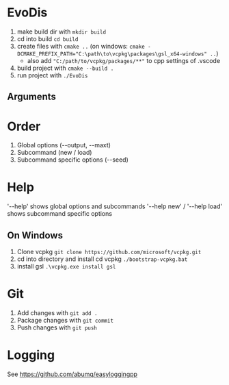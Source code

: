 # EvoDis

1. make build dir with `mkdir build`
2. cd into build `cd build`
3. create files with `cmake ..` (on windows: `cmake -DCMAKE_PREFIX_PATH="C:\path\to\vcpkg\packages\gsl_x64-windows" ..`)
    * also add `"C:/path/to/vcpkg/packages/**"` to cpp settings of .vscode
4. build project with `cmake --build .`
5. run project with `./EvoDis`

## Arguments
# Order
1. Global options (--output, --maxt)
2. Subcommand (new / load)
3. Subcommand specific options (--seed)
# Help
 '--help' shows global options and subcommands
 '--help new' / '--help load' shows subcommand specific options

## On Windows
1. Clone vcpkg `git clone https://github.com/microsoft/vcpkg.git`
2. cd into directory and install cd vcpkg `./bootstrap-vcpkg.bat`
3. install gsl `.\vcpkg.exe install gsl`

# Git

1. Add changes with `git add .`
2. Package changes with `git commit`
3. Push changes with `git push`

# Logging

See https://github.com/abumq/easyloggingpp